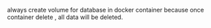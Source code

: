 always create volume for database in docker container because once container delete , all data will be
deleted.
